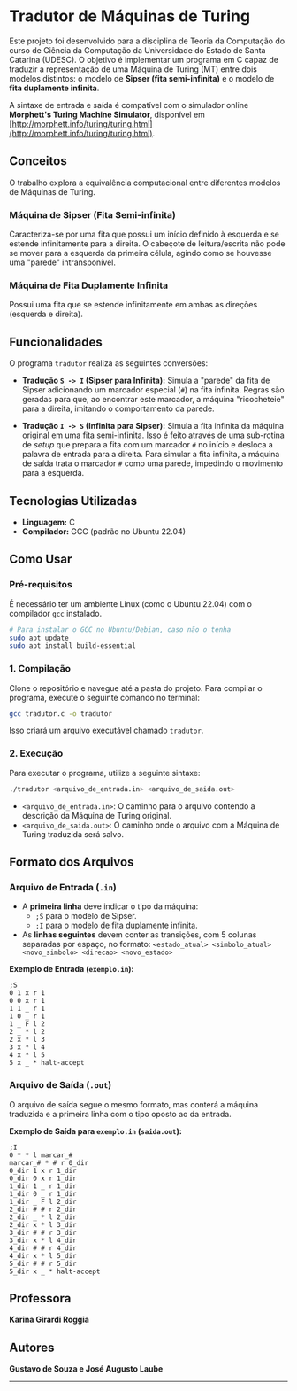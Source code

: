 # Tradutor de Máquinas de Turing

Este projeto foi desenvolvido para a disciplina de Teoria da Computação do curso de Ciência da Computação da Universidade do Estado de Santa Catarina (UDESC). O objetivo é implementar um programa em C capaz de traduzir a representação de uma Máquina de Turing (MT) entre dois modelos distintos: o modelo de **Sipser (fita semi-infinita)** e o modelo de **fita duplamente infinita**.

A sintaxe de entrada e saída é compatível com o simulador online **Morphett's Turing Machine Simulator**, disponível em [http://morphett.info/turing/turing.html](http://morphett.info/turing/turing.html).

## Conceitos

O trabalho explora a equivalência computacional entre diferentes modelos de Máquinas de Turing.

### Máquina de Sipser (Fita Semi-infinita)
Caracteriza-se por uma fita que possui um início definido à esquerda e se estende infinitamente para a direita. O cabeçote de leitura/escrita não pode se mover para a esquerda da primeira célula, agindo como se houvesse uma "parede" intransponível.

### Máquina de Fita Duplamente Infinita
Possui uma fita que se estende infinitamente em ambas as direções (esquerda e direita).

## Funcionalidades

O programa `tradutor` realiza as seguintes conversões:

*   **Tradução `S -> I` (Sipser para Infinita):** Simula a "parede" da fita de Sipser adicionando um marcador especial (`#`) na fita infinita. Regras são geradas para que, ao encontrar este marcador, a máquina "ricocheteie" para a direita, imitando o comportamento da parede.

*   **Tradução `I -> S` (Infinita para Sipser):** Simula a fita infinita da máquina original em uma fita semi-infinita. Isso é feito através de uma sub-rotina de *setup* que prepara a fita com um marcador `#` no início e desloca a palavra de entrada para a direita. Para simular a fita infinita, a máquina de saída trata o marcador `#` como uma parede, impedindo o movimento para a esquerda.

## Tecnologias Utilizadas

*   **Linguagem:** C
*   **Compilador:** GCC (padrão no Ubuntu 22.04)

## Como Usar

### Pré-requisitos
É necessário ter um ambiente Linux (como o Ubuntu 22.04) com o compilador `gcc` instalado.

```bash
# Para instalar o GCC no Ubuntu/Debian, caso não o tenha
sudo apt update
sudo apt install build-essential
```

### 1. Compilação
Clone o repositório e navegue até a pasta do projeto. Para compilar o programa, execute o seguinte comando no terminal:

```bash
gcc tradutor.c -o tradutor
```
Isso criará um arquivo executável chamado `tradutor`.

### 2. Execução
Para executar o programa, utilize a seguinte sintaxe:

```bash
./tradutor <arquivo_de_entrada.in> <arquivo_de_saida.out>
```
*   `<arquivo_de_entrada.in>`: O caminho para o arquivo contendo a descrição da Máquina de Turing original.
*   `<arquivo_de_saida.out>`: O caminho onde o arquivo com a Máquina de Turing traduzida será salvo.

## Formato dos Arquivos

### Arquivo de Entrada (`.in`)
*   A **primeira linha** deve indicar o tipo da máquina:
    *   `;S` para o modelo de Sipser.
    *   `;I` para o modelo de fita duplamente infinita.
*   As **linhas seguintes** devem conter as transições, com 5 colunas separadas por espaço, no formato:
    `<estado_atual> <simbolo_atual> <novo_simbolo> <direcao> <novo_estado>`

**Exemplo de Entrada (`exemplo.in`):**
```
;S
0 1 x r 1
0 0 x r 1
1 1 _ r 1
1 0 _ r 1
1 _ F l 2
2 _ * l 2
2 x * l 3
3 x * l 4
4 x * l 5
5 x _ * halt-accept
```

### Arquivo de Saída (`.out`)
O arquivo de saída segue o mesmo formato, mas conterá a máquina traduzida e a primeira linha com o tipo oposto ao da entrada.

**Exemplo de Saída para `exemplo.in` (`saida.out`):**
```
;I
0 * * l marcar_#
marcar_# * # r 0_dir
0_dir 1 x r 1_dir
0_dir 0 x r 1_dir
1_dir 1 _ r 1_dir
1_dir 0 _ r 1_dir
1_dir _ F l 2_dir
2_dir # # r 2_dir
2_dir _ * l 2_dir
2_dir x * l 3_dir
3_dir # # r 3_dir
3_dir x * l 4_dir
4_dir # # r 4_dir
4_dir x * l 5_dir
5_dir # # r 5_dir
5_dir x _ * halt-accept
```

## Professora

**Karina Girardi Roggia**

## Autores

**Gustavo de Souza e José Augusto Laube**

---
